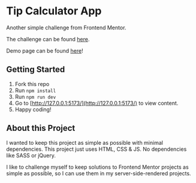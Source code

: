 # Tip Calculator App

Another simple challenge from Frontend Mentor.

The challenge can be found [here](https://www.frontendmentor.io/challenges/interactive-rating-component-koxpeBUmI).

Demo page can be found [here](https://davinaleong.github.io/fem-tip-calculator-app/)!

## Getting Started

1. Fork this repo
2. Run `npm install`
3. Run `npm run dev`
4. Go to [http://127.0.0.1:5173/](http://127.0.0.1:5173/) to view content.
5. Happy coding!

## About this Project

I wanted to keep this project as simple as possible with minimal dependencies. This project just uses HTML, CSS & JS. No dependencies like SASS or jQuery.

I like to challenge myself to keep solutions to Frontend Mentor projects as simple as possible, so I can use them in my server-side-rendered projects.
